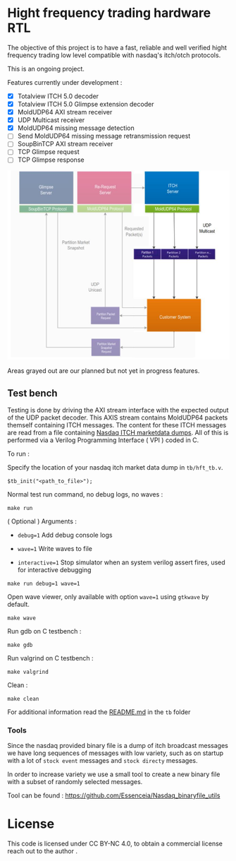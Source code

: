 # Hight frequency trading hardware RTL

The objective of this project is to have a fast, reliable and well verified hight frequency
trading low level compatible with nasdaq's itch/otch protocols.

This is an ongoing project.

Features currently under development :

- [X] Totalview ITCH 5.0 decoder
- [X] Totalview ITCH 5.0 Glimpse extension decoder
- [X] MoldUDP64 AXI stream receiver
- [X] UDP Multicast receiver
- [X] MoldUDP64 missing message detection
- [ ] Send MoldUDP64 missing message retransmission request
- [ ] SoupBinTCP AXI stream receiver
- [ ] TCP Glimpse request
- [ ] TCP Glimpse response

![Work in progress, img source :https://www.asxonline.com/content/dam/asxonline/public/documents/asx-trade-refresh-manuals/asx-trade-itch-message-specification.pdf !](/doc/wip.jpg)

Areas grayed out are our planned but not yet in progress features.

## Test bench

Testing is done by driving the AXI stream interface with the expected output of the
UDP packet decoder.
This AXIS stream contains MoldUDP64 packets themself containing ITCH messages.
The content for these ITCH messages are read from a file containing [Nasdaq ITCH marketdata dumps](https://emi.nasdaq.com/ITCH/Nasdaq%20ITCH/).
All of this is performed via a Verilog Programming Interface ( VPI ) coded in C.


To run :

Specify the location of your nasdaq itch market data dump in `tb/hft_tb.v`.
```
$tb_init("<path_to_file>");
```

Normal test run command, no debug logs, no waves :
```
make run
```

( Optional ) Arguments :

- `debug=1` Add debug console logs

- `wave=1` Write waves to file

- `interactive=1` Stop simulator when an system verilog assert fires,
    used for interactive debugging

``` 
make run debug=1 wave=1
```

Open wave viewer, only available with option `wave=1` using `gtkwave` by default.
```
make wave
```

Run gdb on C testbench :
```
make gdb
```

Run valgrind on C testbench :
```
make valgrind
```

Clean :
```
make clean
```
 
For additional information read the [README.md](tb/README.md) in the `tb` folder

### Tools

Since the nasdaq provided binary file is a dump of itch broadcast messages we 
have long sequences of messages with low variety, such as on startup with a lot of 
`stock event` messages and `stock directy` messages.

In order to increase variety we use a small tool to create a new binary file with
a subset of randomly selected messages.

Tool can be found : https://github.com/Essenceia/Nasdaq_binaryfile_utils

# License

This code is licensed under CC BY-NC 4.0, to obtain a commercial license
reach out to the author .
